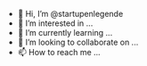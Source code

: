- 👋 Hi, I’m @startupenlegende
- 👀 I’m interested in ...
- 🌱 I’m currently learning ...
- 💞️ I’m looking to collaborate on ...
- 📫 How to reach me ...

<!---
startupenlegende/startupenlegende is a ✨ special ✨ repository because its `README.md` (this file) appears on your GitHub profile.
You can click the Preview link to take a look at your changes.
--->
